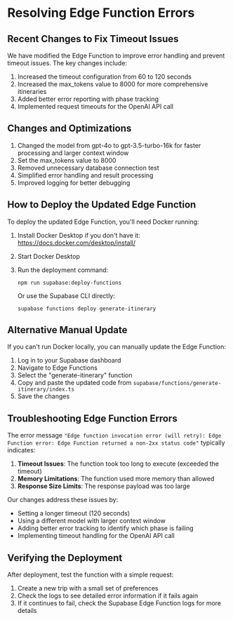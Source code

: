 # Resolving Edge Function Errors

## Recent Changes to Fix Timeout Issues

We have modified the Edge Function to improve error handling and prevent timeout issues. The key changes include:

1. Increased the timeout configuration from 60 to 120 seconds
2. Increased the max_tokens value to 8000 for more comprehensive itineraries
3. Added better error reporting with phase tracking
4. Implemented request timeouts for the OpenAI API call

## Changes and Optimizations

1. Changed the model from gpt-4o to gpt-3.5-turbo-16k for faster processing and larger context window
2. Set the max_tokens value to 8000
3. Removed unnecessary database connection test
4. Simplified error handling and result processing
5. Improved logging for better debugging

## How to Deploy the Updated Edge Function

To deploy the updated Edge Function, you'll need Docker running:

1. Install Docker Desktop if you don't have it: https://docs.docker.com/desktop/install/
2. Start Docker Desktop
3. Run the deployment command:
   ```
   npm run supabase:deploy-functions
   ```
   
   Or use the Supabase CLI directly:
   ```
   supabase functions deploy generate-itinerary
   ```

## Alternative Manual Update

If you can't run Docker locally, you can manually update the Edge Function:

1. Log in to your Supabase dashboard
2. Navigate to Edge Functions
3. Select the "generate-itinerary" function
4. Copy and paste the updated code from `supabase/functions/generate-itinerary/index.ts`
5. Save the changes

## Troubleshooting Edge Function Errors

The error message `"Edge function invocation error (will retry): Edge Function error: Edge Function returned a non-2xx status code"` typically indicates:

1. **Timeout Issues**: The function took too long to execute (exceeded the timeout)
2. **Memory Limitations**: The function used more memory than allowed
3. **Response Size Limits**: The response payload was too large

Our changes address these issues by:
- Setting a longer timeout (120 seconds)
- Using a different model with larger context window
- Adding better error tracking to identify which phase is failing
- Implementing timeout handling for the OpenAI API call

## Verifying the Deployment

After deployment, test the function with a simple request:

1. Create a new trip with a small set of preferences
2. Check the logs to see detailed error information if it fails again
3. If it continues to fail, check the Supabase Edge Function logs for more details 